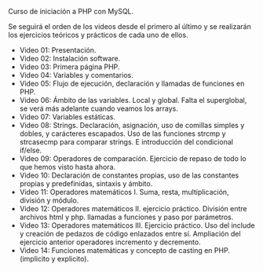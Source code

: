 Curso de iniciación a PHP con MySQL.

Se seguirá el orden de los videos desde el primero al último y se realizarán los ejercicios teóricos y prácticos de cada uno de ellos.

- Video 01: Presentación.
- Video 02: Instalación software.
- Video 03: Primera página PHP.
- Video 04: Variables y comentarios.
- Video 05: Flujo de ejecución, declaración y llamadas de funciones en PHP.
- Video 06: Ámbito de las variables. Local y global. Falta el superglobal, se verá más adelante cuando veamos los arrays.
- Video 07: Variables estáticas.
- Video 08: Strings. Declaración, asignación, uso de comillas simples y dobles, y carácteres escapados. 
            Uso de las funciones strcmp y strcasecmp para comparar strings. E introducción del condicional if/else.
- Video 09: Operadores de comparación. Ejercicio de repaso de todo lo que hemos visto hasta ahora.
- Video 10: Declaración de constantes propias, uso de las constantes propias y predefinidas, sintaxis y ámbito.
- Video 11: Operadores matemáticos I. Suma, resta, multiplicación, división y módulo.
- Video 12: Operadores matemáticos II. ejercicio práctico. División entre archivos html y php. llamadas a funciones 
            y paso por parámetros.
- Video 13: Operadores matemáticos III. Ejercicio práctico. Uso del include y creación de pedazos de código enlazados entre sí.
            Ampliación del ejercicio anterior operadores incremento y decremento.
- Video 14: Funciones matemáticas y concepto de casting en PHP. (implicito y explicito).